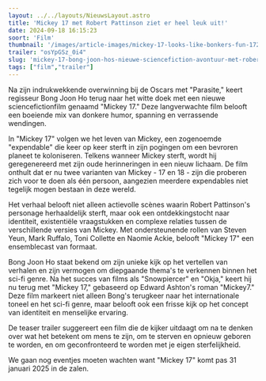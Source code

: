```yaml
---
layout: ../../layouts/NieuwsLayout.astro
title: 'Mickey 17 met Robert Pattinson ziet er heel leuk uit!'
date: 2024-09-18 16:15:23
soort: 'Film'
thumbnail: '/images/article-images/mickey-17-looks-like-bonkers-fun-1726620438.jpg'
trailer: "osYpGSz_0i4"
slug: 'mickey-17-bong-joon-hos-nieuwe-sciencefiction-avontuur-met-robert-pattinson'
tags: ["film","trailer"]
---
```


Na zijn indrukwekkende overwinning bij de Oscars met "Parasite," keert regisseur Bong Joon Ho terug naar het witte doek met een nieuwe sciencefictionfilm genaamd "Mickey 17." Deze langverwachte film belooft een boeiende mix van donkere humor, spanning en verrassende wendingen. 

In "Mickey 17" volgen we het leven van Mickey, een zogenoemde "expendable" die keer op keer sterft in zijn pogingen om een bevroren planeet te koloniseren. Telkens wanneer Mickey sterft, wordt hij geregenereerd met zijn oude herinneringen in een nieuw lichaam. De film onthult dat er nu twee varianten van Mickey - 17 en 18 - zijn die proberen zich voor te doen als één persoon, aangezien meerdere expendables niet tegelijk mogen bestaan in deze wereld. 

Het verhaal belooft niet alleen actievolle scènes waarin Robert Pattinson's personage herhaaldelijk sterft, maar ook een ontdekkingstocht naar identiteit, existentiële vraagstukken en complexe relaties tussen de verschillende versies van Mickey. Met ondersteunende rollen van Steven Yeun, Mark Ruffalo, Toni Collette en Naomie Ackie, belooft "Mickey 17" een ensemblecast van formaat.

Bong Joon Ho staat bekend om zijn unieke kijk op het vertellen van verhalen en zijn vermogen om diepgaande thema's te verkennen binnen het sci-fi genre. Na het succes van films als "Snowpiercer" en "Okja," keert hij nu terug met "Mickey 17," gebaseerd op Edward Ashton's roman "Mickey7." Deze film markeert niet alleen Bong's terugkeer naar het internationale toneel en het sci-fi genre, maar belooft ook een frisse kijk op het concept van identiteit en menselijke ervaring.

De teaser trailer suggereert een film die de kijker uitdaagt om na te denken over wat het betekent om mens te zijn, om te sterven en opnieuw geboren te worden, en om geconfronteerd te worden met je eigen sterfelijkheid.

We gaan nog eventjes moeten wachten want "Mickey 17" komt pas 31 januari 2025 in de zalen.


